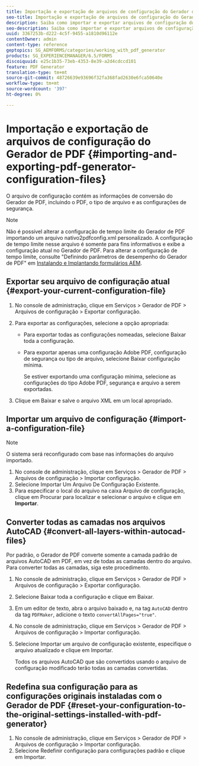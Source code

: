 ```yaml
---
title: Importação e exportação de arquivos de configuração do Gerador de PDF
seo-title: Importação e exportação de arquivos de configuração do Gerador de PDF
description: Saiba como importar e exportar arquivos de configuração do Gerador de PDF.
seo-description: Saiba como importar e exportar arquivos de configuração do Gerador de PDF.
uuid: 3367253b-d222-4c5f-9455-a1810d96112e
contentOwner: admin
content-type: reference
geptopics: SG_AEMFORMS/categories/working_with_pdf_generator
products: SG_EXPERIENCEMANAGER/6.5/FORMS
discoiquuid: e25c1b35-73eb-4353-8e39-a2d4cdccd101
feature: PDF Generator
translation-type: tm+mt
source-git-commit: 48726639e93696f32fa368fad2630e6fca50640e
workflow-type: tm+mt
source-wordcount: '397'
ht-degree: 0%

---
```



# Importação e exportação de arquivos de configuração do Gerador de PDF {#importing-and-exporting-pdf-generator-configuration-files}

O arquivo de configuração contém as informações de conversão do Gerador de PDF, incluindo o PDF, o tipo de arquivo e as configurações de segurança.

>[!NOTE]
>
>Não é possível alterar a configuração de tempo limite do Gerador de PDF importando um arquivo nativo2pdfconfig.xml personalizado. A configuração de tempo limite nesse arquivo é somente para fins informativos e exibe a configuração atual no Gerador de PDF. Para alterar a configuração de tempo limite, consulte &quot;Definindo parâmetros de desempenho do Gerador de PDF&quot; em [Instalando e Implantando formulários AEM](https://www.adobe.com/go/learn_aemforms_installJBoss_63).

## Exportar seu arquivo de configuração atual {#export-your-current-configuration-file}

1. No console de administração, clique em Serviços > Gerador de PDF > Arquivos de configuração > Exportar configuração.
1. Para exportar as configurações, selecione a opção apropriada:

   * Para exportar todas as configurações nomeadas, selecione Baixar toda a configuração.
   * Para exportar apenas uma configuração Adobe PDF, configuração de segurança ou tipo de arquivo, selecione Baixar configuração mínima.

      Se estiver exportando uma configuração mínima, selecione as configurações do tipo Adobe PDF, segurança e arquivo a serem exportadas.

1. Clique em Baixar e salve o arquivo XML em um local apropriado.

## Importar um arquivo de configuração {#import-a-configuration-file}

>[!NOTE]
>
>O sistema será reconfigurado com base nas informações do arquivo importado.

1. No console de administração, clique em Serviços > Gerador de PDF > Arquivos de configuração > Importar configuração.
1. Selecione Importar Um Arquivo De Configuração Existente.
1. Para especificar o local do arquivo na caixa Arquivo de configuração, clique em Procurar para localizar e selecionar o arquivo e clique em **Importar**.

## Converter todas as camadas nos arquivos AutoCAD {#convert-all-layers-within-autocad-files}

Por padrão, o Gerador de PDF converte somente a camada padrão de arquivos AutoCAD em PDF, em vez de todas as camadas dentro do arquivo. Para converter todas as camadas, siga este procedimento.

1. No console de administração, clique em Serviços > Gerador de PDF > Arquivos de configuração > Exportar configuração.
1. Selecione Baixar toda a configuração e clique em Baixar.
1. Em um editor de texto, abra o arquivo baixado e, na tag `AutoCAD` dentro da tag `PDFMaker`, adicione o texto `convertAllPages="true"`.
1. No console de administração, clique em Serviços > Gerador de PDF > Arquivos de configuração > Importar configuração.
1. Selecione Importar um arquivo de configuração existente, especifique o arquivo atualizado e clique em Importar.

   Todos os arquivos AutoCAD que são convertidos usando o arquivo de configuração modificado terão todas as camadas convertidas.

## Redefina sua configuração para as configurações originais instaladas com o Gerador de PDF {#reset-your-configuration-to-the-original-settings-installed-with-pdf-generator}

1. No console de administração, clique em Serviços > Gerador de PDF > Arquivos de configuração > Importar configuração.
1. Selecione Redefinir configuração para configurações padrão e clique em Importar.

